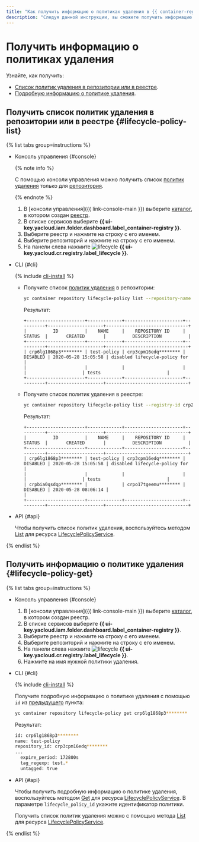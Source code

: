 ```yaml
---
title: "Как получить информацию о политиках удаления в {{ container-registry-full-name }}"
description: "Следуя данной инструкции, вы сможете получить информацию о политиках удаления." 
---
```


# Получить информацию о политиках удаления

Узнайте, как получить:
* [Список политик удаления в репозитории или в реестре](#lifecycle-policy-list).
* [Подробную информацию о политике удаления](#lifecycle-policy-get).

## Получить список политик удаления в репозитории или в реестре {#lifecycle-policy-list}

{% list tabs group=instructions %}

- Консоль управления {#console}

  {% note info %}

  С помощью консоли управления можно получить список [политик удаления](../../concepts/lifecycle-policy.md) только для [репозитория](../../concepts/repository.md).

  {% endnote %}

  1. В [консоли управления]({{ link-console-main }}) выберите [каталог](../../../resource-manager/concepts/resources-hierarchy.md#folder), в котором создан [реестр](../../concepts/registry.md).
  1. В списке сервисов выберите **{{ ui-key.yacloud.iam.folder.dashboard.label_container-registry }}**.
  1. Выберите реестр и нажмите на строку с его именем.
  1. Выберите репозиторий и нажмите на строку с его именем.
  1. На панели слева нажмите ![lifecycle](../../../_assets/console-icons/arrows-rotate-right.svg) **{{ ui-key.yacloud.cr.registry.label_lifecycle }}**.

- CLI {#cli}

  {% include [cli-install](../../../_includes/cli-install.md) %}

  * Получите список [политик удаления](../../concepts/lifecycle-policy.md) в репозитории:

    ```bash
    yc container repository lifecycle-policy list --repository-name crp2hlbs67tj********/ubuntu
    ```

    Результат:

    ```text
    +----------------------+-------------+----------------------+----------+---------------------+-------------------------------+
    |          ID          |    NAME     |    REPOSITORY ID     |  STATUS  |       CREATED       |          DESCRIPTION          |
    +----------------------+-------------+----------------------+----------+---------------------+-------------------------------+
    | crp6lg1868p3******** | test-policy | crp3cpm16edq******** | DISABLED | 2020-05-28 15:05:58 | disabled lifecycle-policy for |
    |                      |             |                      |          |                     | tests                         |
    +----------------------+-------------+----------------------+----------+---------------------+-------------------------------+
    ```

  * Получите список политик удаления в реестре:

    ```bash
    yc container repository lifecycle-policy list --registry-id crp2hlbs67tj********
    ```

    Результат:

    ```text
    +----------------------+-------------+----------------------+----------+---------------------+-------------------------------+
    |          ID          |    NAME     |    REPOSITORY ID     |  STATUS  |       CREATED       |          DESCRIPTION          |
    +----------------------+-------------+----------------------+----------+---------------------+-------------------------------+
    | crp6lg1868p3******** | test-policy | crp3cpm16edq******** | DISABLED | 2020-05-28 15:05:58 | disabled lifecycle-policy for |
    |                      |             |                      |          |                     | tests                         |
    | crpbia0qsdqp******** |             | crpo17tgeemu******** | DISABLED | 2020-05-28 08:06:14 |                               |
    +----------------------+-------------+----------------------+----------+---------------------+-------------------------------+
    ```

- API {#api}

  Чтобы получить список политик удаления, воспользуйтесь методом [List](../../api-ref/grpc/lifecycle_policy_service.md#List) для ресурса [LifecyclePolicyService](../../api-ref/grpc/lifecycle_policy_service.md).

{% endlist %}

## Получить информацию о политике удаления {#lifecycle-policy-get}

{% list tabs group=instructions %}

- Консоль управления {#console}

  1. В [консоли управления]({{ link-console-main }}) выберите [каталог](../../../resource-manager/concepts/resources-hierarchy.md#folder), в котором создан реестр.
  1. В списке сервисов выберите **{{ ui-key.yacloud.iam.folder.dashboard.label_container-registry }}**.
  1. Выберите реестр и нажмите на строку с его именем.
  1. Выберите репозиторий и нажмите на строку с его именем.
  1. На панели слева нажмите ![lifecycle](../../../_assets/console-icons/arrows-rotate-right.svg) **{{ ui-key.yacloud.cr.registry.label_lifecycle }}**.
  1. Нажмите на имя нужной политики удаления.

- CLI {#cli}

  {% include [cli-install](../../../_includes/cli-install.md) %}

  Получите подробную информацию о политике удаления с помощью `id` из [предыдущего](#lifecycle-policy-list) пункта:

  ```bash
  yc container repository lifecycle-policy get crp6lg1868p3********
  ```

  Результат:

  ```bash
  id: crp6lg1868p3********
  name: test-policy
  repository_id: crp3cpm16edq********
  ...
    expire_period: 172800s
    tag_regexp: test.*
    untagged: true
  ```

- API {#api}

  Чтобы получить подробную информацию о политике удаления, воспользуйтесь методом [Get](../../api-ref/grpc/lifecycle_policy_service.md#Get) для ресурса [LifecyclePolicyService](../../api-ref/grpc/lifecycle_policy_service.md). В параметре `lifecycle_policy_id` укажите идентификатор политики.

  Получить список политик удаления можно с помощью метода [List](../../api-ref/grpc/lifecycle_policy_service.md#List) для ресурса [LifecyclePolicyService](../../api-ref/grpc/lifecycle_policy_service.md).

{% endlist %}